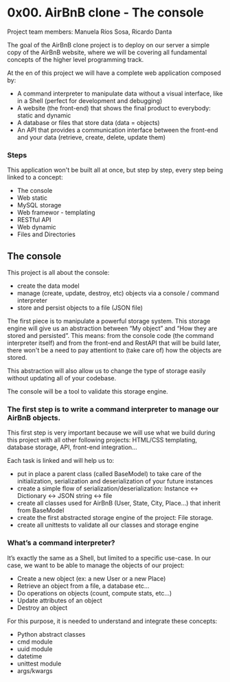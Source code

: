 # 0x00. AirBnB clone - The console
Project team members: Manuela Ríos Sosa, Ricardo Danta

The goal of the AirBnB clone project is to deploy on our server a simple copy of the AirBnB website, where we will be covering all fundamental concepts of the higher level programming track.

At the en of this project we will have a complete web application composed by:

- A command interpreter to manipulate data without a visual interface, like in a Shell (perfect for development and debugging)
- A website (the front-end) that shows the final product to everybody: static and dynamic
- A database or files that store data (data = objects)
- An API that provides a communication interface between the front-end and your data (retrieve, create, delete, update them)

### Steps

This application won't be built all at once, but step by step, every step being linked to a concept:

- The console
- Web static
- MySQL storage
- Web framewor - templating
- RESTful API
- Web dynamic
- Files and Directories

## The console

This project is all about the console:

- create the data model
- manage (create, update, destroy, etc) objects via a console / command interpreter
- store and persist objects to a file (JSON file)

The first piece is to manipulate a powerful storage system. This storage engine will give us an abstraction between “My object” and “How they are stored and persisted”. This means: from the console code (the command interpreter itself) and from the front-end and RestAPI that will be build later, there won't be a need to pay attentiont to (take care of) how the objects are stored.

This abstraction will also allow us to change the type of storage easily without updating all of your codebase.

The console will be a tool to validate this storage engine.

### The first step is to write a command interpreter to manage our AirBnB objects.
This first step is very important because we will use what we build during this project with all other following projects: HTML/CSS templating, database storage, API, front-end integration…

Each task is linked and will help us to:

- put in place a parent class (called BaseModel) to take care of the initialization, serialization and deserialization of your future instances
- create a simple flow of serialization/deserialization: Instance <-> Dictionary <-> JSON string <-> file
- create all classes used for AirBnB (User, State, City, Place…) that inherit from BaseModel
- create the first abstracted storage engine of the project: File storage.
- create all unittests to validate all our classes and storage engine

### What’s a command interpreter?
It’s exactly the same as a Shell, but limited to a specific use-case. In our case, we want to be able to manage the objects of our project:

- Create a new object (ex: a new User or a new Place)
- Retrieve an object from a file, a database etc…
- Do operations on objects (count, compute stats, etc…)
- Update attributes of an object
- Destroy an object

For this purpose, it is needed to understand and integrate these concepts:

- Python abstract classes
- cmd module
- uuid module
- datetime
- unittest module
- args/kwargs

